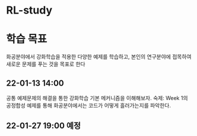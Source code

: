 # RL-study

# 학습 목표
화공분야에서 강화학습을 적용한 다양한 예제를 학습하고, 본인의 연구분야에 접목하여 새로운 문제를 푸는 것을 목표로 한다

## 22-01-13 14:00
공통 예제문제의 해결을 통한 강화학습 기본 메커니즘을 이해해보자.
숙제: Week 1의 공정합성 예제를 통해 화공분야에서는 코드가 어떻게 흘러가는지를 파악한다.

## 22-01-27 19:00 예정
